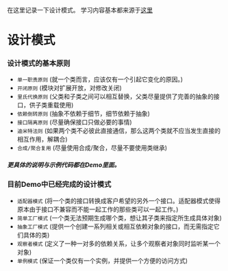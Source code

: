 在这里记录一下设计模式。
学习内容基本都来源于[这里](https://github.com/YouXianMing/iOS-Design-Patterns) 

# 设计模式

### 设计模式的基本原则
- `单一职责原则` (就一个类而言，应该仅有一个引起它变化的原因。)
- `开闭原则` (模块对扩展开放，对修改关闭)
- `里氏代换原则` (父类和子类之间可以相互替换，父类尽量提供了完善的抽象的接口，供子类重载使用)
- `依赖倒转原则` (抽象不依赖于细节，细节依赖于抽象)
- `接口隔离原则` (尽量确保接口只做必要的事情)
- `迪米特法则` (如果两个类不必彼此直接通信，那么这两个类就不应当发生直接的相互作用，解耦合)
- `合成/聚合复用` (尽量使用合成/聚合，尽量不要使用类继承)

##### 更具体的说明与示例代码都在Demo里面。


### 目前Demo中已经完成的设计模式

- `适配器模式` (将一个类的接口转换成客户希望的另外一个接口。适配器模式使得原本由于接口不兼容而不能一起工作的那些类可以一起工作。)
- `简单工厂模式` (一个类无法预期生成哪个类，想让其子类来指定所生成具体对象)
- `抽象工厂模式` (提供一个创建一系列相关或相互依赖对象的接口，而无需指定它们具体的类)
- `观察者模式` (定义了一种一对多的依赖关系，让多个观察者对象同时监听某一个对象)
- `单例模式` (保证一个类仅有一个实例，并提供一个方便的访问方式)
